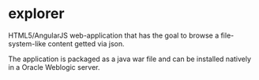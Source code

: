 # explorer
HTML5/AngularJS web-application that has the goal to browse a file-system-like content getted via json.

The application is packaged as a java war file and can be installed natively in a Oracle Weblogic server.
